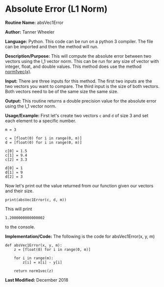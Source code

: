 # Absolute Error (L1 Norm)

**Routine Name:** absVec1Error

**Author:** Tanner Wheeler

**Language:** Python. This code can be run on a python 3 compiler. The file can be imported and then the method will run.

**Description/Purpose:** This will compute the absolute error between two vectors using the l_1 vector norm.  This can be run for any size of vector with integer, float, and double values.  This method does use the method [norm1vec(x)](https://tannerwheeler.github.io/math4610/softwareManual/hw3/l1norm).

**Input:** There are three inputs for this method. The first two inputs are the two vectors you want to compare.  The third input is the size of both vectors.  Both vectors need to be of the same size the same size.

**Output:** This routine returns a double precision value for the absolute error using the l_1 vector norm.

**Usage/Example:**
First let's create two vectors `c` and `d` of size 3 and set each element to a specific number.
```
m = 3

c = [float(0) for i in range(0, m)]
d = [float(0) for i in range(0, m)]

c[0] = 1.5
c[1] = 9.4
c[2] = 3.3

d[0] = 1
d[1] = 9
d[2] = 3
```
Now let's print out the value returned from our function given our vectors and their size.
```
print(absVec1Error(c, d, m))
```
This will print
```
1.2000000000000002
```
to the console.


**Implementation/Code:** The following is the code for absVec1Error(x, y, m)
```
def absVec1Error(x, y, m):
    z = [float(0) for i in range(0, m)]
    
    for i in range(m):
        z[i] = x[i] - y[i]
    
    return norm1vec(z)
```

**Last Modified:** December 2018

